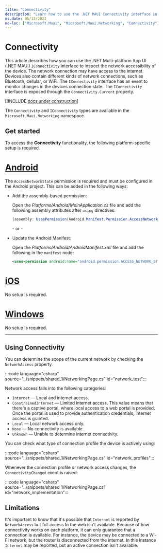 ```yaml
---
title: "Connectivity"
description: "Learn how to use the .NET MAUI Connectivity interface in the Microsoft.Maui.Networking namespace. With this interface, you can determine if you can communicate with the internet and which network devices are connected"
ms.date: 05/13/2022
no-loc: ["Microsoft.Maui", "Microsoft.Maui.Networking", "Connectivity"]
---
```


# Connectivity

This article describes how you can use the .NET Multi-platform App UI (.NET MAUI) `IConnectivity` interface to inspect the network accessibility of the device. The network connection may have access to the internet. Devices also contain different kinds of network connections, such as Bluetooth, cellular, or WiFi. The `IConnectivity` interface has an event to monitor changes in the devices connection state. The `IConnectivity` interface is exposed through the `Connectivity.Current` property.

[!INCLUDE [docs under construction](~/includes/preview-note.md)]

The `Connectivity` and `IConnectivity` types are available in the `Microsoft.Maui.Networking` namespace.

## Get started

To access the **Connectivity** functionality, the following platform-specific setup is required.

<!-- markdownlint-disable MD025 -->
# [Android](#tab/android)

The `AccessNetworkState` permission is required and must be configured in the Android project. This can be added in the following ways:

- Add the assembly-based permission:

  Open the _Platforms/Android/MainApplication.cs_ file and add the following assembly attributes after `using` directives:
  
  ```csharp
  [assembly: UsesPermission(Android.Manifest.Permission.AccessNetworkState)]
  ```

  \- or -

- Update the Android Manifest:

  Open the _Platforms/Android/AndroidManifest.xml_ file and add the following in the `manifest` node:
  
  ```xml
  <uses-permission android:name="android.permission.ACCESS_NETWORK_STATE" />
  ```

<!-- NOT SUPPORTED
  \- or -

- Right-click on the Android project and open the project's properties. Under _Android Manifest_ find the **Required permissions:** area and check the **Access Network State** permission. This will automatically update the _AndroidManifest.xml_ file.
-->

# [iOS](#tab/ios)

No setup is required.

# [Windows](#tab/windows)

No setup is required.

-----
<!-- markdownlint-enable MD025 -->

## Using Connectivity

You can determine the scope of the current network by checking the `NetworkAccess` property.

:::code language="csharp" source="../snippets/shared_1/NetworkingPage.cs" id="network_test":::

Network access falls into the following categories:

- `Internet` &mdash; Local and internet access.
- `ConstrainedInternet` &mdash; Limited internet access. This value means that there's a captive portal, where local access to a web portal is provided. Once the portal is used to provide authentication credentials, internet access is granted.
- `Local` &mdash; Local network access only.
- `None` &mdash; No connectivity is available.
- `Unknown` &mdash; Unable to determine internet connectivity.

You can check what type of connection profile the device is actively using:

:::code language="csharp" source="../snippets/shared_1/NetworkingPage.cs" id="network_profiles":::

Whenever the connection profile or network access changes, the `ConnectivityChanged` event is raised:

:::code language="csharp" source="../snippets/shared_1/NetworkingPage.cs" id="network_implementation":::

## Limitations

It's important to know that it's possible that `Internet` is reported by `NetworkAccess` but full access to the web isn't available. Because of how connectivity works on each platform, it can only guarantee that a connection is available. For instance, the device may be connected to a Wi-Fi network, but the router is disconnected from the internet. In this instance `Internet` may be reported, but an active connection isn't available.
